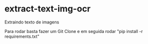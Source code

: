 # extract-text-img-ocr
Extraindo texto de imagens


Para rodar basta fazer um Git Clone e em seguida rodar "pip install -r requirements.txt"
